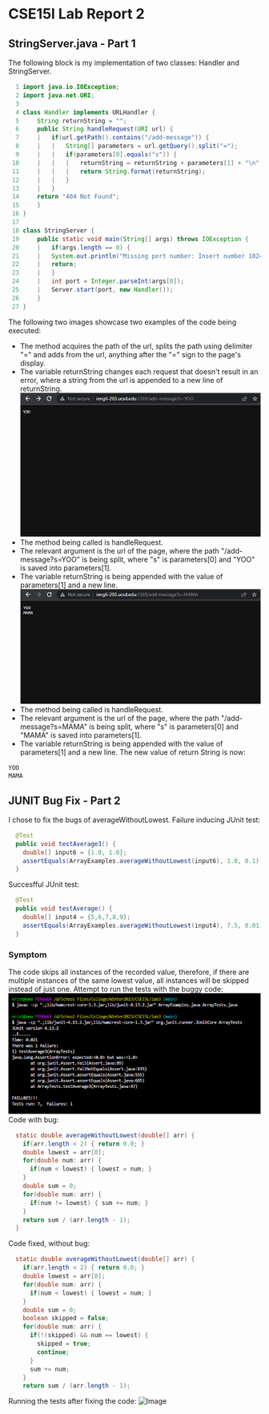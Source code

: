 # CSE15l Lab Report 2
## StringServer.java - Part 1
The following block is my implementation of two classes: Handler and StringServer.
```java
  1 import java.io.IOException;
  2 import java.net.URI;
  3
  4 class Handler implements URLHandler {
  5     String returnString = "";
  6     public String handleRequest(URI url) {
  7     |   if(url.getPath().contains("/add-message")) {
  8     |   |   String[] parameters = url.getQuery().split("=");
  9     |   |   if(parameters[0].equals("s")) {
 10     |   |   |   returnString = returnString + parameters[1] + "\n";
 11     |   |   |   return String.format(returnString);
 12     |   |   }
 13     |   }
 14     return "404 Not Found";
 15     }
 16 }
 17
 18 class StringServer {
 19     public static void main(String[] args) throws IOException {
 20     |   if(args.length == 0) {
 21     |   System.out.println("Missing port number: Insert number 1024 to 49151");
 22     |   return;
 23     |   }
 24     |   int port = Integer.parseInt(args[0]);
 25     |   Server.start(port, new Handler());
 26     }
 27 }
```
The following two images showcase two examples of the code being executed:
* The method acquires the path of the url, splits the path using delimiter "=" and adds from the url, anything after the "=" sign to the page's display.
* The variable returnString changes each request that doesn't result in an error, where a string from the url is appended to a new line of returnString. 
![Image](https://github.com/KristopherManalo/cse15l-lab-reports/blob/main/lab2Images/lab2image1.png?raw=true)
* The method being called is handleRequest.
* The relevant argument is the url of the page, where the path "/add-message?s=YOO" is being split, where "s" is parameters[0] and "YOO" is saved into parameters[1].
* The variable returnString is being appended with the value of parameters[1] and a new line.
![Image](https://github.com/KristopherManalo/cse15l-lab-reports/blob/main/lab2Images/lab2image2.png?raw=true)
* The method being called is handleRequest.
* The relevant argument is the url of the page, where the path "/add-message?s=MAMA" is being split, where "s" is parameters[0] and "MAMA" is saved into parameters[1].
* The variable returnString is being appended with the value of parameters[1] and a new line. The new value of return String is now:
```
YOO
MAMA
```
## JUNIT Bug Fix - Part 2
I chose to fix the bugs of averageWithoutLowest.
Failure inducing JUnit test:
```java
  @Test
  public void testAverage3() {
    double[] input6 = {1.0, 1.0};
    assertEquals(ArrayExamples.averageWithoutLowest(input6), 1.0, 0.1);
  }
```
Succesfful JUnit test:
```java
  @Test
  public void testAverage() {
    double[] input4 = {5,6,7,8,9};
    assertEquals(ArrayExamples.averageWithoutLowest(input4), 7.5, 0.01);
  }
```
### Symptom
The code skips all instances of the recorded value, therefore, if there are multiple instances of the same lowest value, all instances will be skipped instead of just one. 
Attempt to run the tests with the buggy code:
![Image](https://github.com/KristopherManalo/cse15l-lab-reports/blob/main/lab2Images/lab2bug.png?raw=true)
Code with bug:
```java
  static double averageWithoutLowest(double[] arr) {
    if(arr.length < 2) { return 0.0; }
    double lowest = arr[0];
    for(double num: arr) {
      if(num < lowest) { lowest = num; }
    }
    double sum = 0;
    for(double num: arr) {
      if(num != lowest) { sum += num; }
    }
    return sum / (arr.length - 1);
  }
```
Code fixed, without bug:
```java
  static double averageWithoutLowest(double[] arr) {
    if(arr.length < 2) { return 0.0; }
    double lowest = arr[0];
    for(double num: arr) {
      if(num < lowest) { lowest = num; }
    }
    double sum = 0;
    boolean skipped = false;
    for(double num: arr) {
      if(!(skipped) && num == lowest) {
        skipped = true;
        continue;
      }
      sum += num;
    }
    return sum / (arr.length - 1);
```
Running the tests after fixing the code:
![Image](![image](https://user-images.githubusercontent.com/45251091/215652192-481d5f40-3936-4002-ae66-a13561332441.png)
)
